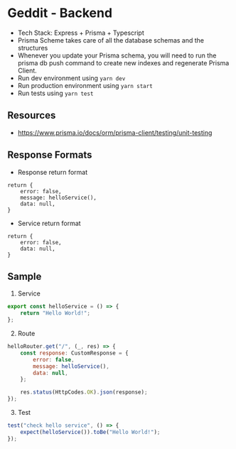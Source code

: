 # Geddit - Backend

-   Tech Stack: Express + Prisma + Typescript
-   Prisma Scheme takes care of all the database schemas and the structures
-   Whenever you update your Prisma schema, you will need to run the prisma db push command to create new indexes and regenerate Prisma Client.
-   Run dev environment using `yarn dev`
-   Run production environment using `yarn start`
-   Run tests using `yarn test`

## Resources

-   https://www.prisma.io/docs/orm/prisma-client/testing/unit-testing

## Response Formats

-   Response return format

```
return {
    error: false,
    message: helloService(),
    data: null,
}
```

-   Service return format

```
return {
    error: false,
    data: null,
}
```

## Sample

1. Service

```js
export const helloService = () => {
    return "Hello World!";
};
```

2. Route

```js
helloRouter.get("/", (_, res) => {
    const response: CustomResponse = {
        error: false,
        message: helloService(),
        data: null,
    };

    res.status(HttpCodes.OK).json(response);
});
```

3. Test

```js
test("check hello service", () => {
    expect(helloService()).toBe("Hello World!");
});
```
